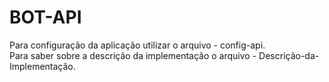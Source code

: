 # BOT-API

 Para configuração da aplicação utilizar o arquivo - config-api.
 <br>
 Para saber sobre a descrição da implementação o arquivo - Descrição-da-Implementação.
 
